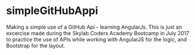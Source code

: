 # simpleGitHubAppi
Making a simple use of a GitHub Api - learning AngularJs.
This is just an excercise made during the Skylab Coders Academy Bootcamp in July 2017 to practice the use of APIs while working with AngularJS for the logic, and Bootstrap for the layout.
